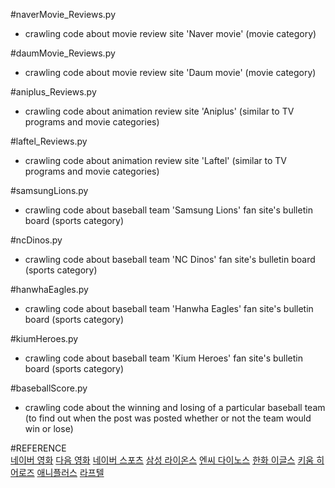 #naverMovie_Reviews.py 
- crawling code about movie review site 'Naver movie' (movie category)

#daumMovie_Reviews.py
- crawling code about movie review site 'Daum movie' (movie category)

#aniplus_Reviews.py 
- crawling code about animation review site 'Aniplus' (similar to TV programs and movie categories)

#laftel_Reviews.py 
- crawling code about animation review site 'Laftel' (similar to TV programs and movie categories)

#samsungLions.py 
- crawling code about baseball team 'Samsung Lions' fan site's bulletin board (sports category)

#ncDinos.py
- crawling code about baseball team 'NC Dinos' fan site's bulletin board (sports category)

#hanwhaEagles.py
- crawling code about baseball team 'Hanwha Eagles' fan site's bulletin board (sports category)

#kiumHeroes.py
- crawling code about baseball team 'Kium Heroes' fan site's bulletin board (sports category)

#baseballScore.py 
- crawling code about the winning and losing of a particular baseball team 
(to find out when the post was posted whether or not the team would win or lose)

#REFERENCE   
[네이버 영화](https://movie.naver.com/)
[다음 영화](https://movie.daum.net/main/new#slide-1-0)
[네이버 스포츠](https://sports.news.naver.com/index.nhn)
[삼성 라이온스](https://www.samsunglions.com/index.asp)
[엔씨 다이노스](https://www.ncdinos.com/main/index)
[한화 이글스](https://www.hanwhaeagles.co.kr/html/main/main.asp)
[키움 히어로즈](https://www.heroesbaseball.co.kr/index.do)
[애니플러스](http://www.aniplustv.com/#/default.asp?gCode=MA&sCode=000)
[라프텔](https://laftel.net/)